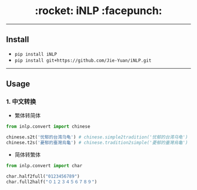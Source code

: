 <h1 align = "center">:rocket: iNLP :facepunch:</h1>

---


## Install
- `pip install iNLP`
- `pip install git+https://github.com/Jie-Yuan/iNLP.git`
---


## Usage
### 1. 中文转换
- 繁体转简体
```python
from inlp.convert import chinese

chinese.s2t('忧郁的台湾乌龟') # chinese.simple2tradition('忧郁的台湾乌龟')
chinese.t2s('憂郁的臺灣烏龜') # chinese.tradition2simple('憂郁的臺灣烏龜')
```
- 简体转繁体
```python
from inlp.convert import char

char.half2full("0123456789")
char.full2half("０１２３４５６７８９")
```
